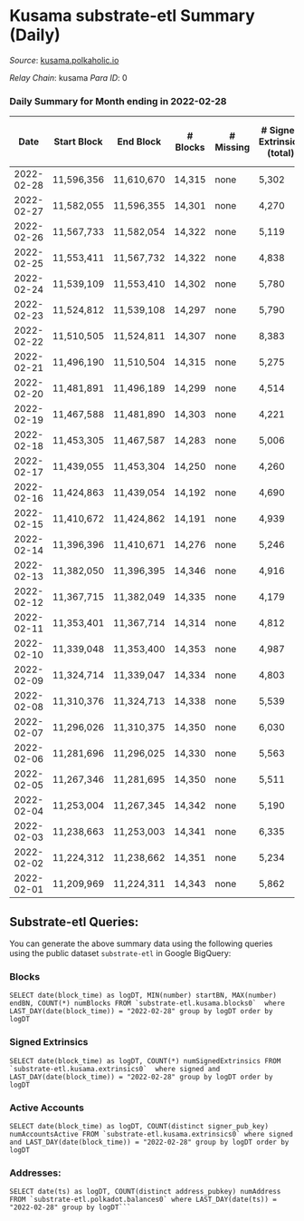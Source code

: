 # Kusama substrate-etl Summary (Daily)

_Source_: [kusama.polkaholic.io](https://kusama.polkaholic.io)

*Relay Chain*: kusama
*Para ID*: 0



### Daily Summary for Month ending in 2022-02-28


| Date | Start Block | End Block | # Blocks | # Missing | # Signed Extrinsics (total) | # Active Accounts | # Addresses with Balances | # Events | # Transfers | # XCM Transfers In | # XCM Transfers Out |
| ---- | ----------- | --------- | -------- | --------- | --------------------------- | ----------------- | ------------------------- | -------- | ----------- | ------------------ | ------------------- |
| 2022-02-28 | 11,596,356 | 11,610,670 | 14,315 | none  | 5,302 | 1,748 | 241,041 | 378,497 | 2,071 ($11,765,753.34) | 47 ($89,372.45) | 71 ($643,461.54) |
| 2022-02-27 | 11,582,055 | 11,596,355 | 14,301 | none  | 4,270 | 1,186 |  | 364,705 | 1,484 ($2,379,293.79) | 75 ($211,449.19) | 89 ($939,701.92) |
| 2022-02-26 | 11,567,733 | 11,582,054 | 14,322 | none  | 5,119 | 1,176 |  | 417,837 | 1,714 ($5,679,166.47) | 56 ($194,895.88) | 76 ($265,755.11) |
| 2022-02-25 | 11,553,411 | 11,567,732 | 14,322 | none  | 4,838 | 1,157 |  | 380,032 | 1,474 ($4,099,484.66) | 65 ($311,672.31) | 86 ($646,440.02) |
| 2022-02-24 | 11,539,109 | 11,553,410 | 14,302 | none  | 5,780 | 1,648 |  | 373,602 | 2,028 ($9,822,063.99) | 103 ($455,132.80) | 182 ($467,262.66) |
| 2022-02-23 | 11,524,812 | 11,539,108 | 14,297 | none  | 5,790 | 1,380 |  | 365,316 | 2,115 ($9,126,852.94) | 77 ($316,387.01) | 201 ($569,745.99) |
| 2022-02-22 | 11,510,505 | 11,524,811 | 14,307 | none  | 8,383 | 2,461 |  | 392,078 | 4,574 ($11,053,041.17) | 151 ($398,404.28) | 78 ($216,143.25) |
| 2022-02-21 | 11,496,190 | 11,510,504 | 14,315 | none  | 5,275 | 1,476 |  | 364,175 | 1,731 ($4,505,305.50) | 79 ($221,812.13) | 103 ($354,196.55) |
| 2022-02-20 | 11,481,891 | 11,496,189 | 14,299 | none  | 4,514 | 1,362 |  | 330,354 | 1,460 ($7,934,765.19) | 134 ($387,084.88) | 138 ($242,135.70) |
| 2022-02-19 | 11,467,588 | 11,481,890 | 14,303 | none  | 4,221 | 1,084 |  | 327,551 | 1,226 ($2,179,640.16) | 52 ($186,887.83) | 64 ($144,391.39) |
| 2022-02-18 | 11,453,305 | 11,467,587 | 14,283 | none  | 5,006 | 1,213 |  | 354,789 | 1,356 ($6,127,577.59) | 55 ($767,348.10) | 116 ($267,484.35) |
| 2022-02-17 | 11,439,055 | 11,453,304 | 14,250 | none  | 4,260 | 1,272 |  | 329,021 | 1,146 ($4,322,269.93) | 54 ($100,826.14) | 64 ($124,715.17) |
| 2022-02-16 | 11,424,863 | 11,439,054 | 14,192 | none  | 4,690 | 1,201 |  | 338,110 | 1,724 ($10,438,864.58) | 44 ($394,085.99) | 88 ($118,515.05) |
| 2022-02-15 | 11,410,672 | 11,424,862 | 14,191 | none  | 4,939 | 1,161 |  | 331,219 | 1,081 ($2,198,516.95) | 63 ($192,284.77) | 65 ($125,416.78) |
| 2022-02-14 | 11,396,396 | 11,410,671 | 14,276 | none  | 5,246 | 1,229 |  | 365,302 | 1,208 ($8,644,768.08) | 38 ($80,160.21) | 43 ($76,565.52) |
| 2022-02-13 | 11,382,050 | 11,396,395 | 14,346 | none  | 4,916 | 1,042 |  | 348,440 | 1,136 ($2,667,439.48) | 57 ($132,737.80) | 64 ($763,151.10) |
| 2022-02-12 | 11,367,715 | 11,382,049 | 14,335 | none  | 4,179 | 1,122 |  | 332,014 | 1,235 ($2,718,178.60) | 89 ($324,257.66) | 82 ($74,231.39) |
| 2022-02-11 | 11,353,401 | 11,367,714 | 14,314 | none  | 4,812 | 1,316 |  | 345,503 | 1,314 ($3,684,630.89) | 55 ($111,339.32) | 84 ($167,768.57) |
| 2022-02-10 | 11,339,048 | 11,353,400 | 14,353 | none  | 4,987 | 1,282 |  | 356,365 | 1,192 ($3,252,010.44) | 50 ($121,423.69) | 93 ($2,045,452.80) |
| 2022-02-09 | 11,324,714 | 11,339,047 | 14,334 | none  | 4,803 | 1,264 |  | 354,081 | 1,292 ($7,692,247.55) | 66 ($173,511.86) | 102 ($217,611.17) |
| 2022-02-08 | 11,310,376 | 11,324,713 | 14,338 | none  | 5,539 | 1,737 |  | 368,456 | 1,783 ($17,111,137.77) | 60 ($296,035.20) | 97 ($167,523.36) |
| 2022-02-07 | 11,296,026 | 11,310,375 | 14,350 | none  | 6,030 | 1,736 |  | 416,937 | 1,960 ($13,381,371.66) | 55 ($393,365.49) | 98 ($373,357.50) |
| 2022-02-06 | 11,281,696 | 11,296,025 | 14,330 | none  | 5,563 | 1,340 |  | 400,202 | 1,638 ($6,151,516.77) | 68 ($272,425.86) | 65 ($152,260.43) |
| 2022-02-05 | 11,267,346 | 11,281,695 | 14,350 | none  | 5,511 | 1,235 |  | 419,143 | 1,726 ($4,878,138.50) | 58 ($186,031.15) | 72 ($140,460.53) |
| 2022-02-04 | 11,253,004 | 11,267,345 | 14,342 | none  | 5,190 | 1,320 |  | 453,158 | 1,647 ($9,716,800.38) | 77 ($377,383.26) | 101 ($154,436.94) |
| 2022-02-03 | 11,238,663 | 11,253,003 | 14,341 | none  | 6,335 | 1,282 |  | 466,359 | 3,038 ($2,912,160.60) | 50 ($70,765.99) | 81 ($66,869.41) |
| 2022-02-02 | 11,224,312 | 11,238,662 | 14,351 | none  | 5,234 | 1,650 |  | 446,569 | 1,806 ($14,690,268.75) | 86 ($276,163.61) | 94 ($153,407.52) |
| 2022-02-01 | 11,209,969 | 11,224,311 | 14,343 | none  | 5,862 | 1,927 |  | 444,376 | 2,122 ($21,293,949.79) | 59 ($176,883.28) | 113 ($230,430.80) |

## Substrate-etl Queries:
You can generate the above summary data using the following queries using the public dataset `substrate-etl` in Google BigQuery:


### Blocks
```
SELECT date(block_time) as logDT, MIN(number) startBN, MAX(number) endBN, COUNT(*) numBlocks FROM `substrate-etl.kusama.blocks0`  where LAST_DAY(date(block_time)) = "2022-02-28" group by logDT order by logDT
```


### Signed Extrinsics
```
SELECT date(block_time) as logDT, COUNT(*) numSignedExtrinsics FROM `substrate-etl.kusama.extrinsics0`  where signed and LAST_DAY(date(block_time)) = "2022-02-28" group by logDT order by logDT
```


### Active Accounts
```
SELECT date(block_time) as logDT, COUNT(distinct signer_pub_key) numAccountsActive FROM `substrate-etl.kusama.extrinsics0` where signed and LAST_DAY(date(block_time)) = "2022-02-28" group by logDT order by logDT
```


### Addresses:
```
SELECT date(ts) as logDT, COUNT(distinct address_pubkey) numAddress FROM `substrate-etl.polkadot.balances0` where LAST_DAY(date(ts)) = "2022-02-28" group by logDT```

